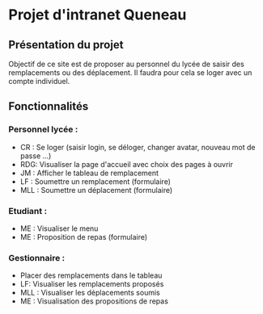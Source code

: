 # Projet d'intranet Queneau
## Présentation du projet
Objectif de ce site est de proposer au personnel du lycée de saisir des remplacements ou des déplacement. Il faudra pour cela se loger avec un compte individuel.

## Fonctionnalités
### Personnel lycée : 
- CR : Se loger (saisir login, se déloger, changer avatar, nouveau mot de passe ...)
- RDG: Visualiser la page d'accueil avec choix des pages à ouvrir
- JM : Afficher le tableau de remplacement
- LF : Soumettre un remplacement (formulaire)
- MLL : Soumettre un déplacement (formulaire)

### Etudiant :
- ME : Visualiser le menu
- ME : Proposition de repas (formulaire)
 
 ### Gestionnaire : 
- Placer des remplacements dans le tableau
- LF: Visualiser les remplacements proposés
- MLL : Visualiser les déplacements soumis
- ME : Visualisation des propositions de repas
